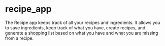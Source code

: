 # recipe_app
The Recipe app keeps track of all your recipes and ingredients. It allows you to save ingredients, keep track of what you have, create recipes, and generate a shopping list based on what you have and what you are missing from a recipe. 
